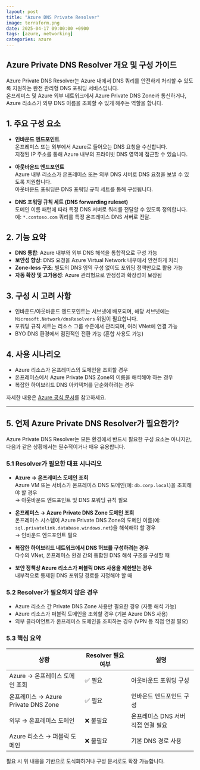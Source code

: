 ```yaml
---
layout: post
title: "Azure DNS Private Resolver"
image: terraform.png
date: 2025-04-17 09:00:00 +0900
tags: [azure, networking]
categories: azure
---
```

## Azure Private DNS Resolver 개요 및 구성 가이드

Azure Private DNS Resolver는 Azure 내에서 DNS 쿼리를 안전하게 처리할 수 있도록 지원하는 완전 관리형 DNS 포워딩 서비스입니다.  
온프레미스 및 Azure 외부 네트워크에서 Azure Private DNS Zone과 통신하거나, Azure 리소스가 외부 DNS 이름을 조회할 수 있게 해주는 역할을 합니다.

## 1. 주요 구성 요소

- **인바운드 엔드포인트**  
  온프레미스 또는 외부에서 Azure로 들어오는 DNS 요청을 수신합니다.  
  지정된 IP 주소를 통해 Azure 내부의 프라이빗 DNS 영역에 접근할 수 있습니다.

- **아웃바운드 엔드포인트**  
  Azure 내부 리소스가 온프레미스 또는 외부 DNS 서버로 DNS 요청을 보낼 수 있도록 지원합니다.  
  아웃바운드 포워딩은 DNS 포워딩 규칙 세트를 통해 구성됩니다.

- **DNS 포워딩 규칙 세트 (DNS forwarding ruleset)**  
  도메인 이름 패턴에 따라 특정 DNS 서버로 쿼리를 전달할 수 있도록 정의합니다.  
  예: `*.contoso.com` 쿼리를 특정 온프레미스 DNS 서버로 전달.

## 2. 기능 요약

- **DNS 통합**: Azure 내부와 외부 DNS 해석을 통합적으로 구성 가능  
- **보안성 향상**: DNS 요청을 Azure Virtual Network 내부에서 안전하게 처리  
- **Zone-less 구조**: 별도의 DNS 영역 구성 없이도 포워딩 정책만으로 활용 가능  
- **자동 확장 및 고가용성**: Azure 관리형으로 안정성과 확장성이 보장됨

## 3. 구성 시 고려 사항

- 인바운드/아웃바운드 엔드포인트는 서브넷에 배포되며, 해당 서브넷에는 `Microsoft.Network/dnsResolvers` 위임이 필요합니다.  
- 포워딩 규칙 세트는 리소스 그룹 수준에서 관리되며, 여러 VNet에 연결 가능  
- BYO DNS 환경에서 점진적인 전환 가능 (혼합 사용도 가능)

## 4. 사용 시나리오

- Azure 리소스가 온프레미스의 도메인을 조회할 경우  
- 온프레미스에서 Azure Private DNS Zone의 이름을 해석해야 하는 경우  
- 복잡한 하이브리드 DNS 아키텍처를 단순화하려는 경우  

자세한 내용은 [Azure 공식 문서](https://learn.microsoft.com/ko-kr/azure/dns/dns-private-resolver-overview)를 참고하세요.

---
## 5. 언제 Azure Private DNS Resolver가 필요한가?

Azure Private DNS Resolver는 모든 환경에서 반드시 필요한 구성 요소는 아니지만, 다음과 같은 상황에서는 필수적이거나 매우 유용합니다.

### 5.1 Resolver가 필요한 대표 시나리오

- **Azure → 온프레미스 도메인 조회**  
  Azure VM 또는 서비스가 온프레미스 DNS 도메인(예: `db.corp.local`)을 조회해야 할 경우  
  → 아웃바운드 엔드포인트 및 DNS 포워딩 규칙 필요

- **온프레미스 → Azure Private DNS Zone 도메인 조회**  
  온프레미스 시스템이 Azure Private DNS Zone의 도메인 이름(예: `sql.privatelink.database.windows.net`)을 해석해야 할 경우  
  → 인바운드 엔드포인트 필요

- **복잡한 하이브리드 네트워크에서 DNS 허브를 구성하려는 경우**  
  다수의 VNet, 온프레미스 환경 간의 통합된 DNS 해석 구조를 구성할 때

- **보안 정책상 Azure 리소스가 퍼블릭 DNS 사용을 제한받는 경우**  
  내부적으로 통제된 DNS 포워딩 경로를 지정해야 할 때

### 5.2 Resolver가 필요하지 않은 경우

- Azure 리소스 간 Private DNS Zone 사용만 필요한 경우 (자동 해석 가능)
- Azure 리소스가 퍼블릭 도메인을 조회할 경우 (기본 Azure DNS 사용)
- 외부 클라이언트가 온프레미스 도메인을 조회하는 경우 (VPN 등 직접 연결 필요)

### 5.3 핵심 요약

| 상황 | Resolver 필요 여부 | 설명 |
|------|------------------|------|
| Azure → 온프레미스 도메인 조회 | ✅ 필요 | 아웃바운드 포워딩 구성 |
| 온프레미스 → Azure Private DNS Zone | ✅ 필요 | 인바운드 엔드포인트 구성 |
| 외부 → 온프레미스 도메인 | ❌ 불필요 | 온프레미스 DNS 서버 직접 연결 필요 |
| Azure 리소스 → 퍼블릭 도메인 | ❌ 불필요 | 기본 DNS 경로 사용 |

필요 시 위 내용을 기반으로 도식화하거나 구성 문서로도 확장 가능합니다.